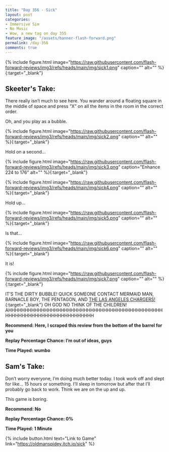 ```yaml
---
title: "Day 356 - Sick"
layout: post
categories:
- Immersive Sim
- No Music
- Wow, a new tag on day 355
feature_image: "/assets/banner-flash-forward.png"
permalink: /day-356
comments: true
---
```


{% include figure.html image="https://raw.githubusercontent.com/flash-forward-reviews/img3/refs/heads/main/img/sick1.png" caption="" alt="" %}{:target="_blank"}

## Skeeter's Take:

There really isn’t much to see here. You wander around a floating square in the middle of space and press “X” on all the items in the room in the correct order. 

Oh, and you play as a bubble. 

{% include figure.html image="https://raw.githubusercontent.com/flash-forward-reviews/img3/refs/heads/main/img/sick2.png" caption="" alt="" %}{:target="_blank"}

Hold on a second… 

{% include figure.html image="https://raw.githubusercontent.com/flash-forward-reviews/img3/refs/heads/main/img/sick3.png" caption="Enhance 224 to 176" alt="" %}{:target="_blank"}

{% include figure.html image="https://raw.githubusercontent.com/flash-forward-reviews/img3/refs/heads/main/img/sick4.png" caption="" alt="" %}{:target="_blank"}

Hold up… 

{% include figure.html image="https://raw.githubusercontent.com/flash-forward-reviews/img3/refs/heads/main/img/sick5.png" caption="" alt="" %}{:target="_blank"}

Is that…

{% include figure.html image="https://raw.githubusercontent.com/flash-forward-reviews/img3/refs/heads/main/img/sick6.png" caption="" alt="" %}{:target="_blank"}

It is!

{% include figure.html image="https://raw.githubusercontent.com/flash-forward-reviews/img3/refs/heads/main/img/sick7.png" caption="" alt="" %}{:target="_blank"}

IT’S THE DIRTY BUBBLE! QUICK SOMEONE CONTACT MERMAID MAN, BARNACLE BOY, THE PENTAGON, AND [THE LAS ANGELES CHARGERS!](https://www.youtube.com/watch?v=YIkGVb-lH7s&ab_channel=GrasshalmClips){:target="_blank"} OH GOD NO THINK OF THE CHILDREN! AHHHHHHHHHHHHHHHHHHHHHHHHHHHHHHHHHHHHHHHHHHHHHHHHHHHHHHHHHHHHHHHHHHHHHHHHHH

**Recommend: Here, I scraped this review from the bottom of the barrel for you**

**Replay Percentage Chance: I’m out of ideas, guys**

**Time Played: wumbo**

## Sam's Take:

Don’t worry everyone, I’m doing much better today. I took work off and slept for like... 15 hours or something. I’ll sleep in tomorrow but after that I’ll probably go back to work. Think we are on the up and up.

This game is boring.

**Recommend: No**

**Replay Percentage Chance: 0%**

**Time Played: 1 Minute**

{% include button.html text="Link to Game" link="https://oldmanspidey.itch.io/sick" %}